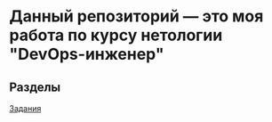 # Данный репозиторий — это моя работа по курсу нетологии "DevOps-инженер"
## Разделы
[Задания](homeworks/README.md)